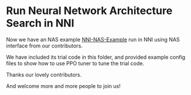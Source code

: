  **Run Neural Network Architecture Search in NNI**	
 ===	
 
Now we have an NAS example [NNI-NAS-Example](https://github.com/Crysple/NNI-NAS-Example) run in NNI using NAS interface from our contributors.	

We have included its trial code in this folder, and provided example config files to show how to use PPO tuner to tune the trial code.
 
Thanks our lovely contributors. 	
 
And welcome more and more people to join us!
